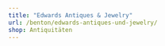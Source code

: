 ```yaml
---
title: "Edwards Antiques & Jewelry"
url: /benton/edwards-antiques-und-jewelry/
shop: Antiquitäten
---
```

